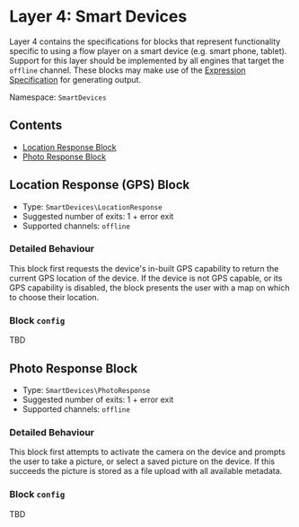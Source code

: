 # Layer 4: Smart Devices

Layer 4 contains the specifications for blocks that represent functionality specific to using a flow player on a smart device (e.g. smart phone, tablet).
Support for this layer should be implemented by all engines that target the `offline` channel. These blocks may make use of the [Expression Specification](../expressions.md) for generating output.

Namespace: `SmartDevices`

## Contents
- [Location Response Block](#location-response-gps-block)
- [Photo Response Block](#photo-response-block)


## Location Response (GPS) Block

- Type: `SmartDevices\LocationResponse`
- Suggested number of exits: 1 + error exit
- Supported channels: `offline`

### Detailed Behaviour
This block first requests the device's in-built GPS capability to return the current GPS location of the device. If the device is not GPS capable, or its GPS capability is disabled, the block presents the user with a map on which to choose their location.

### Block `config`
TBD

## Photo Response Block

- Type: `SmartDevices\PhotoResponse`
- Suggested number of exits: 1 + error exit
- Supported channels: `offline`

### Detailed Behaviour
This block first attempts to activate the camera on the device and prompts the user to take a picture, or select a saved picture on the device. If this succeeds the picture is stored as a file upload with all available metadata.

### Block `config`
TBD
